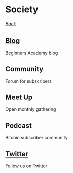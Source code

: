 # Society

###### [Back](http://www.beginners.academy/about)

## <a href="blog">Blog</a>
Beginners Academy blog

## Community
Forum for subscribers

## Meet Up
Open monthly gathering

## Podcast
Bitcoin subscriber community

## <a href="https://twitter.com/beginacademy" target="_blank">Twitter</a>
Follow us on Twitter
